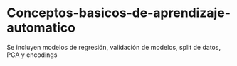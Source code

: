 # Conceptos-basicos-de-aprendizaje-automatico
Se incluyen modelos de regresión, validación de modelos, split de datos, PCA y encodings
